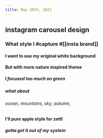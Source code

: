 ```yaml
---
title: May 20th, 2021
---
```


## instagram carousel design
### What style I #capture #[[insta brand]]
#### I want to use my original white background
#### But with more nature inspired theme
##### I focused too much on green
##### what about
###### ocean, mountains, sky, autumn,
#### I'll pure apple style for zettl
##### gotta get it out of my system
######
